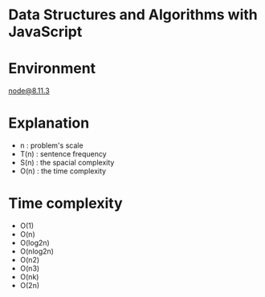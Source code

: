 # Data Structures and Algorithms with JavaScript

# Environment

node@8.11.3

# Explanation

* n : problem's scale
* T(n) : sentence frequency
* S(n) : the spacial complexity
* O(n) : the time complexity

# Time complexity

* O(1)
* O(n)
* O(log2n)
* O(nlog2n)
* O(n2)
* O(n3)
* O(nk)
* O(2n)